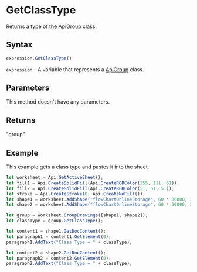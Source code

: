 # GetClassType

Returns a type of the ApiGroup class.

## Syntax

```javascript
expression.GetClassType();
```

`expression` - A variable that represents a [ApiGroup](../ApiGroup.md) class.

## Parameters

This method doesn't have any parameters.

## Returns

"group"

## Example

This example gets a class type and pastes it into the sheet.

```javascript editor-xlsx
let worksheet = Api.GetActiveSheet();
let fill1 = Api.CreateSolidFill(Api.CreateRGBColor(255, 111, 61));
let fill2 = Api.CreateSolidFill(Api.CreateRGBColor(51, 51, 51));
let stroke = Api.CreateStroke(0, Api.CreateNoFill());
let shape1 = worksheet.AddShape("flowChartOnlineStorage", 60 * 36000, 35 * 36000, fill1, stroke, 0, 2 * 36000, 0, 3 * 36000);
let shape2 = worksheet.AddShape("flowChartOnlineStorage", 60 * 36000, 35 * 36000, fill2, stroke, 0, 15 * 36000, 0, 30 * 36000);

let group = worksheet.GroupDrawings([shape1, shape2]);
let classType = group.GetClassType();

let content1 = shape1.GetDocContent();
let paragraph1 = content1.GetElement(0);
paragraph1.AddText("Class Type = " + classType);

let content2 = shape2.GetDocContent();
let paragraph2 = content2.GetElement(0);
paragraph2.AddText("Class Type = " + classType);

```
